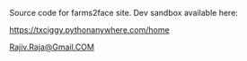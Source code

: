 Source code for farms2face site. Dev sandbox available here:

https://txciggy.pythonanywhere.com/home

Rajiv.Raja@Gmail.COM
